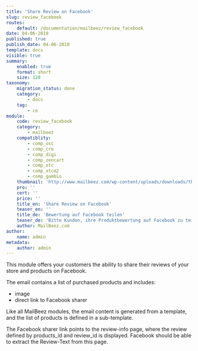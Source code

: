 ```yaml
---
title: 'Share Review on Facebook'
slug: review_facebook
routes:
    default: /documentation/mailbeez/review_facebook
date: 04-06-2010
published: true
publish_date: 04-06-2010
template: docs
visible: true
summary:
    enabled: true
    format: short
    size: 128
taxonomy:
    migration_status: done
    category:
        - docs
    tag:
        - ce
module:
    code: review_facebook
    category:
        - mailbeez
    compatiblity:
        - comp_osc
        - comp_cre
        - comp_digi
        - comp_zencart
        - comp_xtc
        - comp_xtcm2        
        - comp_gambio
    thumbnail: 'http://www.mailbeez.com/wp-content/uploads/downloads/thumbnails/2010/06/facebook_112.png'
    pro: ''
    cert: ''
    price: ''
    title_en: 'Share Review on Facebook'
    teaser_en: ''
    title_de: 'Bewertung auf Facebook teilen'
    teaser_de: 'Bitte Kunden, ihre Produktbewertung auf Facebook zu teilen'
    author: MailBeez.com
author:
    name: admin
metadata:
    author: admin
---
```


This module offers your customers the ability to share their reviews of your store and products on Facebook.

The email contains a list of purchased products and includes:

- image
- direct link to Facebook sharer

Like all MailBeez modules, the email content is generated from a template, and the list of products is defined in a sub-template.

The Facebook sharer link points to the review-info page, where the review defined by products_id and review_id is displayed. 
Facebook should be able to extract the Review-Text from this page.
